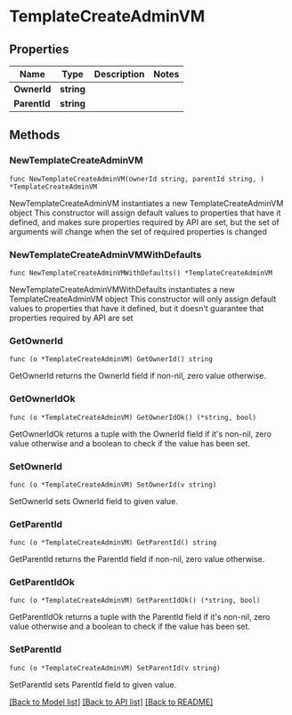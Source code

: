 # TemplateCreateAdminVM

## Properties

Name | Type | Description | Notes
------------ | ------------- | ------------- | -------------
**OwnerId** | **string** |  | 
**ParentId** | **string** |  | 

## Methods

### NewTemplateCreateAdminVM

`func NewTemplateCreateAdminVM(ownerId string, parentId string, ) *TemplateCreateAdminVM`

NewTemplateCreateAdminVM instantiates a new TemplateCreateAdminVM object
This constructor will assign default values to properties that have it defined,
and makes sure properties required by API are set, but the set of arguments
will change when the set of required properties is changed

### NewTemplateCreateAdminVMWithDefaults

`func NewTemplateCreateAdminVMWithDefaults() *TemplateCreateAdminVM`

NewTemplateCreateAdminVMWithDefaults instantiates a new TemplateCreateAdminVM object
This constructor will only assign default values to properties that have it defined,
but it doesn't guarantee that properties required by API are set

### GetOwnerId

`func (o *TemplateCreateAdminVM) GetOwnerId() string`

GetOwnerId returns the OwnerId field if non-nil, zero value otherwise.

### GetOwnerIdOk

`func (o *TemplateCreateAdminVM) GetOwnerIdOk() (*string, bool)`

GetOwnerIdOk returns a tuple with the OwnerId field if it's non-nil, zero value otherwise
and a boolean to check if the value has been set.

### SetOwnerId

`func (o *TemplateCreateAdminVM) SetOwnerId(v string)`

SetOwnerId sets OwnerId field to given value.


### GetParentId

`func (o *TemplateCreateAdminVM) GetParentId() string`

GetParentId returns the ParentId field if non-nil, zero value otherwise.

### GetParentIdOk

`func (o *TemplateCreateAdminVM) GetParentIdOk() (*string, bool)`

GetParentIdOk returns a tuple with the ParentId field if it's non-nil, zero value otherwise
and a boolean to check if the value has been set.

### SetParentId

`func (o *TemplateCreateAdminVM) SetParentId(v string)`

SetParentId sets ParentId field to given value.



[[Back to Model list]](../README.md#documentation-for-models) [[Back to API list]](../README.md#documentation-for-api-endpoints) [[Back to README]](../README.md)


